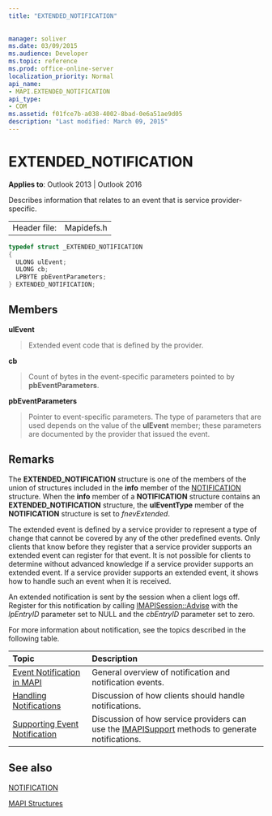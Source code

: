 ```yaml
---
title: "EXTENDED_NOTIFICATION"
 
 
manager: soliver
ms.date: 03/09/2015
ms.audience: Developer
ms.topic: reference
ms.prod: office-online-server
localization_priority: Normal
api_name:
- MAPI.EXTENDED_NOTIFICATION
api_type:
- COM
ms.assetid: f01fce7b-a038-4002-8bad-0e6a51ae9d05
description: "Last modified: March 09, 2015"
---
```


# EXTENDED_NOTIFICATION

  
  
**Applies to**: Outlook 2013 | Outlook 2016 
  
Describes information that relates to an event that is service provider-specific. 
  
|||
|:-----|:-----|
|Header file:  <br/> |Mapidefs.h  <br/> |
   
```cpp
typedef struct _EXTENDED_NOTIFICATION
{
  ULONG ulEvent;
  ULONG cb;
  LPBYTE pbEventParameters;
} EXTENDED_NOTIFICATION;

```

## Members

 **ulEvent**
  
> Extended event code that is defined by the provider.
    
 **cb**
  
> Count of bytes in the event-specific parameters pointed to by **pbEventParameters**. 
    
 **pbEventParameters**
  
> Pointer to event-specific parameters. The type of parameters that are used depends on the value of the **ulEvent** member; these parameters are documented by the provider that issued the event. 
    
## Remarks

The **EXTENDED_NOTIFICATION** structure is one of the members of the union of structures included in the **info** member of the [NOTIFICATION](notification.md) structure. When the **info** member of a **NOTIFICATION** structure contains an **EXTENDED_NOTIFICATION** structure, the **ulEventType** member of the **NOTIFICATION** structure is set to  _fnevExtended_.
  
The extended event is defined by a service provider to represent a type of change that cannot be covered by any of the other predefined events. Only clients that know before they register that a service provider supports an extended event can register for that event. It is not possible for clients to determine without advanced knowledge if a service provider supports an extended event. If a service provider supports an extended event, it shows how to handle such an event when it is received.
  
An extended notification is sent by the session when a client logs off. Register for this notification by calling [IMAPISession::Advise](imapisession-advise.md) with the  _lpEntryID_ parameter set to NULL and the  _cbEntryID_ parameter set to zero. 
  
For more information about notification, see the topics described in the following table.
  
|**Topic**|**Description**|
|:-----|:-----|
|[Event Notification in MAPI](event-notification-in-mapi.md) <br/> |General overview of notification and notification events.  <br/> |
|[Handling Notifications](handling-notifications.md) <br/> |Discussion of how clients should handle notifications.  <br/> |
|[Supporting Event Notification](supporting-event-notification.md) <br/> |Discussion of how service providers can use the [IMAPISupport](imapisupportiunknown.md) methods to generate notifications.  <br/> |
   
## See also



[NOTIFICATION](notification.md)


[MAPI Structures](mapi-structures.md)

